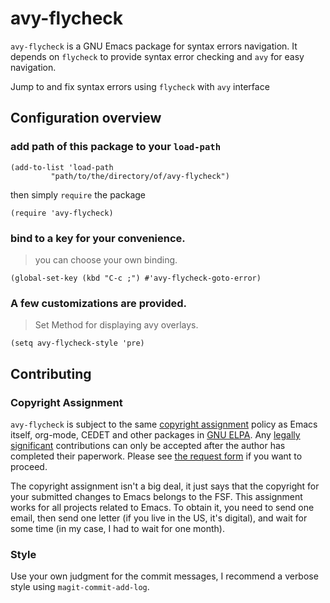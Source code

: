 # avy-flycheck
`avy-flycheck` is a GNU Emacs package for syntax errors navigation. It depends on `flycheck` to provide syntax error checking and `avy` for easy navigation.

Jump to and fix syntax errors using `flycheck` with `avy` interface

## Configuration overview

### add path of this package to your `load-path`
```elisp
(add-to-list 'load-path
	     "path/to/the/directory/of/avy-flycheck")
```
then simply `require` the package
```elisp
(require 'avy-flycheck)
```

### bind to a key for your convenience.
>you can choose your own binding.
```elisp
(global-set-key (kbd "C-c ;") #'avy-flycheck-goto-error)
```

### A few customizations are provided.
>Set Method for displaying avy overlays.
```elisp
(setq avy-flycheck-style 'pre)
```

## Contributing

### Copyright Assignment

`avy-flycheck` is subject to the same [copyright assignment](http://www.gnu.org/prep/maintain/html_node/Copyright-Papers.html) policy as Emacs itself, org-mode, CEDET and other packages in [GNU ELPA](http://elpa.gnu.org/packages/). Any [legally significant](http://www.gnu.org/prep/maintain/html_node/Legally-Significant.html#Legally-Significant) contributions can only be accepted after the author has completed their paperwork. Please see [the request form](http://git.savannah.gnu.org/cgit/gnulib.git/tree/doc/Copyright/request-assign.future) if you want to proceed.

The copyright assignment isn't a big deal, it just says that the copyright for your submitted changes to Emacs belongs to the FSF. This assignment works for all projects related to Emacs. To obtain it, you need to send one email, then send one letter (if you live in the US, it's digital), and wait for some time (in my case, I had to wait for one month).

### Style

Use your own judgment for the commit messages, I recommend a verbose style using `magit-commit-add-log`.
